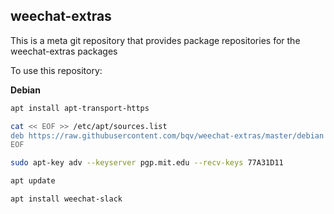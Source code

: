 weechat-extras
---

This is a meta git repository that provides package repositories for the weechat-extras packages

To use this repository:

**Debian**

```bash
apt install apt-transport-https

cat << EOF >> /etc/apt/sources.list
deb https://raw.githubusercontent.com/bqv/weechat-extras/master/debian wheezy main
EOF

sudo apt-key adv --keyserver pgp.mit.edu --recv-keys 77A31D11

apt update

apt install weechat-slack
```
